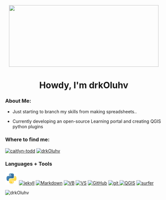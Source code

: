 <div id="header" align="center">
  <img src="https://i.giphy.com/media/iFkHQLzYA09Zm/giphy.webp" width="480" height="198"/>

  # Howdy, I'm drkOluhv

</div>

### About Me:

- Just starting to branch my skills from making spreadsheets..

- Currently developing an open-source Learning portal and creating QGIS python plugins

<h3 align="left">Where to find me:</h3>
  <p align="left">
    <a href="https://linkedin.com/in/caitleny-todd" target="blank"><img align="center" src="https://raw.githubusercontent.com/rahuldkjain/github-profile-readme-generator/master/src/images/icons/Social/linked-in-alt.svg" alt="caitlyn-todd" height="30" width="30" /></a>
    <a href="https://twitter.com/drkOluhv" target="blank"><img align="center" src="https://www.vectorlogo.zone/logos/twitter/twitter-tile.svg" alt="drkOluhv" height="30" with="30"/></a>
  </p>

<h3 align:"left">Languages + Tools</h3>
<p align:="left">
  <a href="https://www.python.org" target="_blank" rel="noreferrer"><img src="https://raw.githubusercontent.com/devicons/devicon/1119b9f84c0290e0f0b38982099a2bd027a48bf1/icons/python/python-original.svg" title="Python" alt="Python" width="40" height="40"/></a>
  <a href="https://jekyllrb.com/" target="_blank" rel="noreferrer"> <img src="https://www.vectorlogo.zone/logos/jekyllrb/jekyllrb-icon.svg" alt="jekyll" width="40" height="40"/></a>
  <a href="https://www.markdownguide.org" target="_blank" rel="noreferrer"><img src="https://www.vectorlogo.zone/logos/commonmark/commonmark-icon.svg" alt="Markdown" width="40" height="40"/></a>
  <a href="https://learn.microsoft.com/en-us/dotnet/visual-basic/" target="_blank" rel=n"noreferrer"><img src="https://upload.wikimedia.org/wikipedia/commons/4/40/VB.NET_Logo.svg" title="VB" alt="VB" width="40" height="40"/></a>
  <a href="https://code.visualstudio.com" target="_blank" rel="noreferrer"><image src="https://raw.githubusercontent.com/devicons/devicon/1119b9f84c0290e0f0b38982099a2bd027a48bf1/icons/vscode/vscode-original.svg" title="VS" alt="VS" width="40" height="40"/></a>
  <a href="https://github.com/drkOluhv" target="_blank" rel="noreferrer"><image src="https://github.com/devicons/devicon/blob/master/icons/github/github-original.svg" title="GitHub" alt="GitHub" width="40" height="40"/></a>
  <a href="https://git-scm.com/" target="_blank" rel="noreferrer"><img src="https://www.vectorlogo.zone/logos/git-scm/git-scm-icon.svg" alt="git" width="40" height="40"/> </a>
  <a href="https://qgis.org/en/site/" target="_blank" rel="noreferrer"><img src="https://upload.wikimedia.org/wikipedia/commons/9/91/QGIS_logo_new.svg" title="QGIS" alt="QGIS" width="40" height="40"/></a>
  <a href="https://www.goldensoftware.com/products/surfer" target="_blank" rel="noreferrer"><img src="https://www.goldensoftware.com/images/Website_Logos/icon-Surfer.png" alt="surfer" width="40" height="40"/> </a></p>
    
<p><img align="left" src="https://github-readme-stats.vercel.app/api/top-langs?username=drkOluhv&show_icons=true&locale=en&layout=compact" alt="drkOluhv" /></p>

<!--<p><img align="center" src="https://github-readme-stats-1-tau-two.vercel.app/api?username=drkOluhv" alt="drkOluhv" /></p>-->



                                                                                                                            
